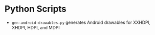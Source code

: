 Python Scripts
=================

 * `gen-android-drawables.py` generates Android drawables for XXHDPI, XHDPI, HDPI, and MDPI


